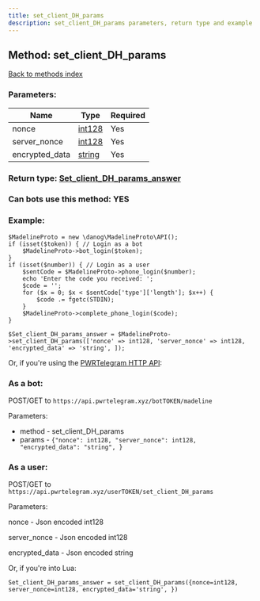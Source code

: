 ```yaml
---
title: set_client_DH_params
description: set_client_DH_params parameters, return type and example
---
```

## Method: set\_client\_DH\_params  
[Back to methods index](index.md)


### Parameters:

| Name     |    Type       | Required |
|----------|---------------|----------|
|nonce|[int128](../types/int128.md) | Yes|
|server\_nonce|[int128](../types/int128.md) | Yes|
|encrypted\_data|[string](../types/string.md) | Yes|


### Return type: [Set\_client\_DH\_params\_answer](../types/Set_client_DH_params_answer.md)

### Can bots use this method: **YES**


### Example:


```
$MadelineProto = new \danog\MadelineProto\API();
if (isset($token)) { // Login as a bot
    $MadelineProto->bot_login($token);
}
if (isset($number)) { // Login as a user
    $sentCode = $MadelineProto->phone_login($number);
    echo 'Enter the code you received: ';
    $code = '';
    for ($x = 0; $x < $sentCode['type']['length']; $x++) {
        $code .= fgetc(STDIN);
    }
    $MadelineProto->complete_phone_login($code);
}

$Set_client_DH_params_answer = $MadelineProto->set_client_DH_params(['nonce' => int128, 'server_nonce' => int128, 'encrypted_data' => 'string', ]);
```

Or, if you're using the [PWRTelegram HTTP API](https://pwrtelegram.xyz):

### As a bot:

POST/GET to `https://api.pwrtelegram.xyz/botTOKEN/madeline`

Parameters:

* method - set_client_DH_params
* params - `{"nonce": int128, "server_nonce": int128, "encrypted_data": "string", }`



### As a user:

POST/GET to `https://api.pwrtelegram.xyz/userTOKEN/set_client_DH_params`

Parameters:

nonce - Json encoded int128

server_nonce - Json encoded int128

encrypted_data - Json encoded string




Or, if you're into Lua:

```
Set_client_DH_params_answer = set_client_DH_params({nonce=int128, server_nonce=int128, encrypted_data='string', })
```

